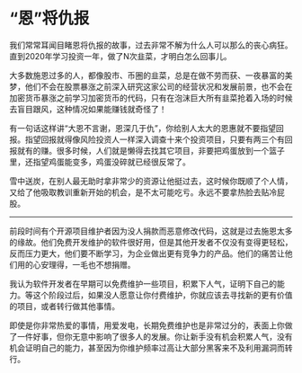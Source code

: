 # “恩”将仇报

我们常常耳闻目睹恩将仇报的故事，过去非常不解为什么人可以那么的丧心病狂。直到2020年学习投资一年，做了N次韭菜，才明白怎么回事儿。

大多数施恩过多的人，都像股市、币圈的韭菜，总是在做不劳而获、一夜暴富的美梦，他们不会在股票暴涨之前深入研究这家公司的经营状况和发展前景，也不会在加密货币暴涨之前学习加密货币的代码，只有在泡沫巨大所有韭菜抢着入场的时候去盲目跟风，这种情况如果能赚钱就奇怪了！

有一句话这样讲“大恩不言谢，恩深几于仇”，你给别人太大的恩惠就不要指望回报。指望回报就得像风险投资人一样深入调查十来个投资项目，只要有两三个有回报就有的赚。很多时候，人们就是懒得去找其它项目，非要把鸡蛋放到一个篮子里，还指望鸡蛋能变多，鸡蛋没碎就已经很反常了。

雪中送炭，在别人最无助时拿非常少的资源让他挺过去，这时候你既顺了个人情，又给了他吸取教训重新开始的机会，是不太可能吃亏。永远不要拿热脸去贴冷屁股。

---

前段时间有个开源项目维护者因为没人捐款而恶意修改代码，这就是过去施恩太多的缘故。他们免费开发维护的软件很好用，但是其他开发者不仅没有变得更轻松，反而压力更大，他们要不断学习，为企业做出更有竞争力的产品。他们的痛苦让他们用的心安理得，一毛也不想捐赠。

我认为软件开发者在早期可以免费维护一些项目，积累下人气，证明下自己的能力。等这个阶段过后，如果没人愿意让你付费维护，你就应该去寻找新的更有价值的项目，或者转行做其他事情。

即使是你非常热爱的事情，用爱发电，长期免费维护也是非常过分的，表面上你做了一件好事，但你无意中影响了很多人的发展。你让新手没有机会积累人气，没有机会证明自己的能力，甚至因为你维护频率过高让大部分黑客来不及利用漏洞而转行。
